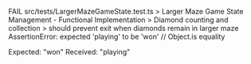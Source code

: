  FAIL  src/tests/LargerMazeGameState.test.ts > Larger Maze Game State Management - Functional Implementation > Diamond counting and collection > should prevent exit when diamonds remain in larger maze
AssertionError: expected 'playing' to be 'won' // Object.is equality    

Expected: "won"
Received: "playing"
